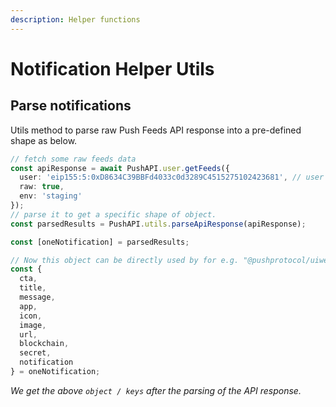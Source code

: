 ```yaml
---
description: Helper functions
---
```


# Notification Helper Utils

## **Parse notifications**

Utils method to parse raw Push Feeds API response into a pre-defined shape as below.

```typescript
// fetch some raw feeds data
const apiResponse = await PushAPI.user.getFeeds({
  user: 'eip155:5:0xD8634C39BBFd4033c0d3289C4515275102423681', // user address
  raw: true,
  env: 'staging'
});
// parse it to get a specific shape of object.
const parsedResults = PushAPI.utils.parseApiResponse(apiResponse);

const [oneNotification] = parsedResults;

// Now this object can be directly used by for e.g. "@pushprotocol/uiweb"  NotificationItem component as props.
const {
  cta,
  title,
  message,
  app,
  icon,
  image,
  url,
  blockchain,
  secret,
  notification
} = oneNotification;
```

_We get the above `object / keys` after the parsing of the API response._
